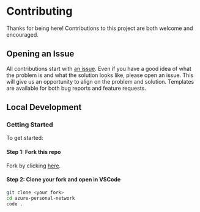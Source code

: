 # Contributing

Thanks for being here! Contributions to this project are both welcome and encouraged.

## Opening an Issue

All contributions start with [an issue](https://github.com/jpfulton/azure-personal-network/issues/new/choose).
Even if you have a good idea of what the problem is and what the solution looks like,
please open an issue. This will give us an opportunity to align on the problem and solution.
Templates are available for both bug reports and feature requests.

## Local Development

### Getting Started

To get started:

#### Step 1: Fork this repo

Fork by clicking [here](https://github.com/jpfulton/azure-personal-network/fork).

#### Step 2: Clone your fork and open in VSCode

```sh
git clone <your fork>
cd azure-personal-network
code .
```
